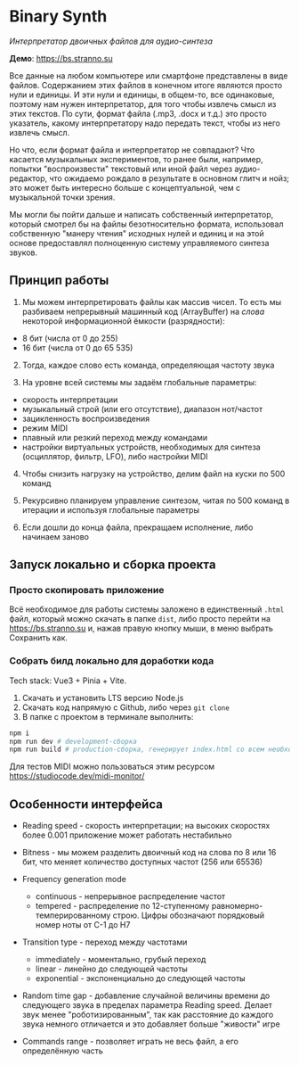 # Binary Synth

_Интерпретатор двоичных файлов для аудио-синтеза_

**Демо**: https://bs.stranno.su

Все данные на любом компьютере или смартфоне представлены в виде файлов. Содержанием этих файлов в конечном итоге являются просто нули и единицы. И эти нули и единицы, в общем-то, все одинаковые, поэтому нам нужен интерпретатор, для того чтобы извлечь смысл из этих текстов. По сути, формат файла (.mp3, .docx и т.д.) это просто указатель, какому интерпретатору надо передать текст, чтобы из него извлечь смысл.

Но что, если формат файла и интерпретатор не совпадают? Что касается музыкальных экспериментов, то ранее были, например, попытки "воспроизвести" текстовый или иной файл через аудио-редактор, что ожидаемо рождало в результате в основном глитч и нойз; это может быть интересно больше с концептуальной, чем с музыкальной точки зрения.

Мы могли бы пойти дальше и написать собственный интерпретатор, который смотрел бы на файлы безотносительно формата, использовал собственную "манеру чтения" исходных нулей и единиц и на этой основе предоставлял полноценную систему управляемого синтеза звуков.

## Принцип работы

1. Мы можем интерпретировать файлы как массив чисел. То есть мы разбиваем непрерывный машинный код (ArrayBuffer) на _слова_ некоторой информационной ёмкости (разрядности):

-   8 бит (числа от 0 до 255)
-   16 бит (числа от 0 до 65 535)

2. Тогда, каждое слово есть команда, определяющая частоту звука

3. На уровне всей системы мы задаём глобальные параметры:

-   скорость интерпретации
-   музыкальный строй (или его отсутствие), диапазон нот/частот
-   зацикленность воспроизведения
-   режим MIDI
-   плавный или резкий переход между командами
-   настройки виртуальных устройств, необходимых для синтеза (осциллятор, фильтр, LFO), либо настройки MIDI

4. Чтобы снизить нагрузку на устройство, делим файл на куски по 500 команд

5. Рекурсивно планируем управление синтезом, читая по 500 команд в итерации и используя глобальные параметры

6. Если дошли до конца файла, прекращаем исполнение, либо начинаем заново

## Запуск локально и сборка проекта

### Просто скопировать приложение

Всё необходимое для работы системы заложено в единственный `.html` файл, который можно скачать в папке `dist`, либо просто перейти на https://bs.strannо.su и, нажав правую кнопку мыши, в меню выбрать Сохранить как.

### Собрать билд локально для доработки кода

Tech stack: Vue3 + Pinia + Vite.

1. Скачать и установить LTS версию Node.js
2. Скачать код напрямую с Github, либо через `git clone`
3. В папке с проектом в терминале выполнить:

```bash
npm i
npm run dev # development-сборка
npm run build # production-сборка, генерирует index.html со всем необходимым
```

Для тестов MIDI можно пользоваться этим ресурсом https://studiocode.dev/midi-monitor/

## Особенности интерфейса

-   Reading speed - скорость интерпретации; на высоких скоростях более 0.001 приложение может работать нестабильно

-   Bitness - мы можем разделить двоичный код на слова по 8 или 16 бит, что меняет количество доступных частот (256 или 65536)

-   Frequency generation mode

    -   continuous - непрерывное распределение частот
    -   tempered - распределение по 12-ступенному равномерно-темперированному строю. Цифры обозначают порядковый номер ноты от C-1 до H7

-   Transition type - переход между частотами

    -   immediately - моментально, грубый переход
    -   linear - линейно до следующей частоты
    -   exponential - экспоненциально до следующей частоты

-   Random time gap - добавление случайной величины времени до следующего звука в пределах параметра Reading speed. Делает звук менее "роботизированным", так как расстояние до каждого звука немного отличается и это добавляет больше "живости" игре

-   Commands range - позволяет играть не весь файл, а его определённую часть
